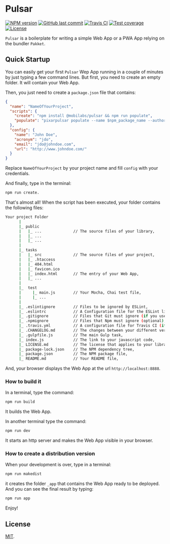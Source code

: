 # Pulsar

[![NPM version][npm-image]][npm-url]
[![GitHub last commit][commit-image]][commit-url]
[![Travis CI][travis-image]][travis-url]
[![Test coverage][coveralls-image]][coveralls-url]
[![License][license-image]](LICENSE.md)
<!-- [![Dependencies status][dependencies-image]][dependencies-url]
[![Dev Dependencies status][devdependencies-image]][devdependencies-url] -->

`Pulsar` is a boilerplate for writing a simple Web App or a PWA App relying on the bundler `Pakket`.


## Quick Startup

You can easily get your first `Pulsar` Wep App running in a couple of minutes by just typing a few command lines. But first, you need to create an empty folder. It will contain your Web App.

Then, you just need to create a `package.json` file that contains:

```json
{
  "name": "NameOfYourProject",
  "scripts": {
    "create": "npm install @mobilabs/pulsar && npm run populate",
    "populate": "pixarpulsar populate --name $npm_package_name --author $npm_package_config_name --acronym $npm_package_config_acronym --email $npm_package_config_email --url $npm_package_config_url && npm install && npm run build && npm run test && npm run report && npm run dev"
  },
  "config": {
    "name": "John Doe",
    "acronym": "jdo",
    "email": "jdo@johndoe.com",
    "url": "http://www.johndoe.com/"
  }
}
```

Replace `NameOfYourProject` by your project name and fill `config` with your credentials.

And finally, type in the terminal:

```bash
npm run create.
```

That's almost all! When the script has been executed, your folder contains the following files:

```bash
Your project Folder
      |
      |_ public
      |   |_ ...              // The source files of your library,
      |   |_ ...
      |   |_ ...
      |
      |_ tasks
      |   |_ src              // The source files of your project,
      |   |_ .htaccess
      |   |_ 404.html
      |   |_ favicon.ico
      |   |_ index.html       // The entry of your Web App,
      |   |_ ...  
      |
      |_  test
      |     |_ main.js        // Your Mocha, Chai test file,
      |     |_ ...
      |
      |_ .eslintignore        // Files to be ignored by ESLint,
      |_ .eslintrc            // A Configuration file for the ESLint linter tool (if you use it),
      |_ .gitignore           // Files that Git must ignore (if you use git),
      |_ .npmignore           // Files that Npm must ignore (optional),
      |_ .travis.yml          // A configuration file for Travis CI (if you use it),
      |_ .CHANGELOG.md        // The changes between your different versions,
      |_ .gulpfile.js         // The main Gulp task,
      |_ index.js             // The link to your javascript code,
      |_ LICENSE.md           // The license that applies to your library (here MIT),
      |_ package-lock.json    // The NPM dependency tree,
      |_ package.json         // The NPM package file,
      |_ README.md            // Your README file,
```

And, your browser displays the Web App at the url `http://localhost:8888`.


### How to build it

In a terminal, type the command:

```bash
npm run build
```

It builds the Web App.

In another terminal type the command:

```bash
npm run dev
```

It starts an http server and makes the Web App visible in your browser.


### How to create a distribution version

When your development is over, type in a terminal:

```bash
npm run makedist
```

it creates the folder `_app` that contains the Web App ready to be deployed. And you can see the final result by typing:

```bash
npm run app
```

Enjoy!


## License

[MIT](LICENSE.md).

<!--- URls -->

[npm-image]: https://img.shields.io/npm/v/@mobilabs/pulsar.svg?logo=npm&logoColor=fff&label=NPM+package
[release-image]: https://img.shields.io/github/release/jclo/pulsar.svg?include_prereleases
[commit-image]: https://img.shields.io/github/last-commit/jclo/pulsar.svg?logo=github
[travis-image]: https://img.shields.io/travis/com/jclo/pulsar.svg?logo=travis-ci&logoColor=fff
[coveralls-image]: https://img.shields.io/coveralls/jclo/pulsar/master.svg?&logo=coveralls
[dependencies-image]: https://david-dm.org/jclo/pulsar/status.svg?theme=shields.io
[devdependencies-image]: https://david-dm.org/jclo/pulsar/dev-status.svg?theme=shields.io
[npm-bundle-size-image]: https://img.shields.io/bundlephobia/minzip/@mobilabs/pulsar.svg
[license-image]: https://img.shields.io/npm/l/@mobilabs/pulsar.svg

[npm-url]: https://www.npmjs.com/package/@mobilabs/pulsar
[release-url]: https://github.com/jclo/pulsar/tags
[commit-url]: https://github.com/jclo/pulsar/commits/master
[travis-url]: https://app.travis-ci.com/jclo/pulsar?branch=main
[coveralls-url]: https://coveralls.io/github/jclo/pulsar?branch=master
[dependencies-url]: https://david-dm.org/jclo/pulsar
[devdependencies-url]: https://david-dm.org/jclo/pulsar?type=dev
[license-url]: http://opensource.org/licenses/MIT
[npm-bundle-size-url]: https://img.shields.io/bundlephobia/minzip/@mobilabs/pulsar
